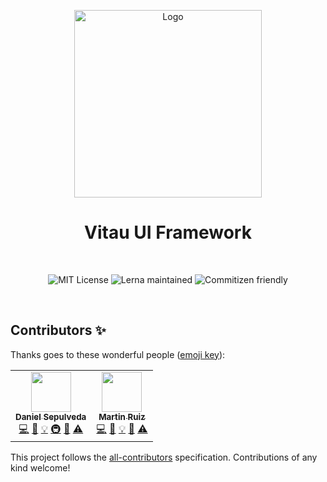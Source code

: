 <!-- PROJECT LOGO -->
<p align="center">
  <a href="#">
    <img src="https://bookface-images.s3.amazonaws.com/logos/f52ccddeb84f3d1db28822ea00a414073e9c05f5.png" alt="Logo" width="300">
  </a>
</p>

<!-- DESCRIPTION -->
<h1 align="center">Vitau UI Framework</h1>
<br>

<p align="center">
  <img alt="MIT License" src="https://img.shields.io/github/license/VitauMX/vita-ui"/>
  <img alt="Lerna maintained" src="https://img.shields.io/badge/maintained%20with-lerna-cc00ff.svg"/>
  <img alt="Commitizen friendly" src="https://img.shields.io/badge/commitizen-friendly-brightgreen.svg"/>
</p>
<br />

## Contributors ✨

Thanks goes to these wonderful people ([emoji key](https://allcontributors.org/docs/en/emoji-key)):

<!-- ALL-CONTRIBUTORS-LIST:START - Do not remove or modify this section -->
<!-- prettier-ignore-start -->
<!-- markdownlint-disable -->
<table>
  <tr>
    <td align="center"><a href="https://github.com/DanielSepulveda"><img src="https://avatars.githubusercontent.com/u/25437031?v=4?s=64" width="64px;" alt=""/><br /><sub><b>Daniel Sepulveda</b></sub></a><br /><a href="https://github.com/VitauMX/vita-ui/commits?author=DanielSepulveda" title="Code">💻</a> <a href="https://github.com/VitauMX/vita-ui/commits?author=DanielSepulveda" title="Documentation">📖</a> <a href="#example-DanielSepulveda" title="Examples">💡</a> <a href="#infra-DanielSepulveda" title="Infrastructure (Hosting, Build-Tools, etc)">🚇</a> <a href="https://github.com/VitauMX/vita-ui/pulls?q=is%3Apr+reviewed-by%3ADanielSepulveda" title="Reviewed Pull Requests">👀</a> <a href="https://github.com/VitauMX/vita-ui/commits?author=DanielSepulveda" title="Tests">⚠️</a></td>
    <td align="center"><a href="https://github.com/martinrrm"><img src="https://avatars.githubusercontent.com/u/43253759?v=4?s=64" width="64px;" alt=""/><br /><sub><b>Martin Ruiz</b></sub></a><br /><a href="https://github.com/VitauMX/vita-ui/commits?author=martinrrm" title="Code">💻</a> <a href="https://github.com/VitauMX/vita-ui/commits?author=martinrrm" title="Documentation">📖</a> <a href="#example-martinrrm" title="Examples">💡</a> <a href="https://github.com/VitauMX/vita-ui/pulls?q=is%3Apr+reviewed-by%3Amartinrrm" title="Reviewed Pull Requests">👀</a> <a href="https://github.com/VitauMX/vita-ui/commits?author=martinrrm" title="Tests">⚠️</a></td>
  </tr>
</table>

<!-- markdownlint-restore -->
<!-- prettier-ignore-end -->

<!-- ALL-CONTRIBUTORS-LIST:END -->

This project follows the [all-contributors](https://github.com/all-contributors/all-contributors) specification. Contributions of any kind welcome!